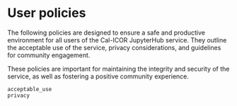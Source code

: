 # User policies

The following policies are designed to ensure a safe and productive environment
for all users of the Cal-ICOR JupyterHub service. They outline the acceptable
use of the service, privacy considerations, and guidelines for community
engagement.

These policies are important for maintaining the integrity and security of the
service, as well as fostering a positive community experience.

```{toctree}
acceptable_use
privacy
```
